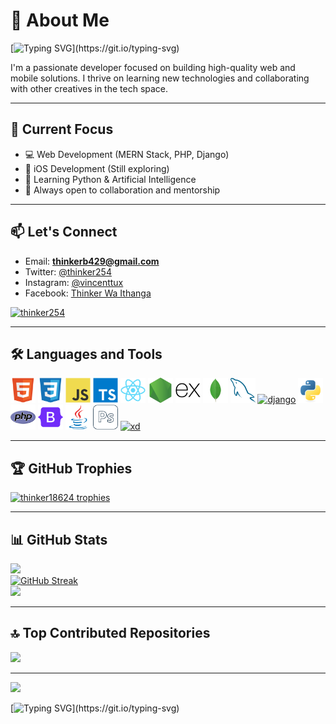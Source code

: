 # 💫 About Me

[![Typing SVG](https://readme-typing-svg.demolab.com?font=Fira+Code&pause=1000&color=4AFF37&width=435&lines=Hi,+I'm+Thinker+😎+a+Full-Stack+Developer!)](https://git.io/typing-svg)

I'm a passionate developer focused on building high-quality web and mobile solutions. I thrive on learning new technologies and collaborating with other creatives in the tech space.

---

## 🚀 Current Focus

- 💻 Web Development (MERN Stack, PHP, Django)
- 📱 iOS Development (Still exploring)
- 🤖 Learning Python & Artificial Intelligence
- 🧠 Always open to collaboration and mentorship

---

## 📫 Let's Connect

- Email: **thinkerb429@gmail.com**
- Twitter: [@thinker254](https://twitter.com/thinker254)
- Instagram: [@vincenttux](https://instagram.com/vincenttux)
- Facebook: [Thinker Wa Ithanga](https://facebook.com/thinker.waithanga)

<p align="left">
  <a href="https://twitter.com/thinker254" target="_blank"><img src="https://img.shields.io/twitter/follow/thinker254?logo=twitter&style=for-the-badge" alt="thinker254" /></a>
</p>

---

## 🛠️ Languages and Tools

<p align="left">
  <a href="https://developer.mozilla.org/en-US/docs/Web/HTML" target="_blank"><img src="https://raw.githubusercontent.com/devicons/devicon/master/icons/html5/html5-original.svg" alt="html5" width="40" height="40"/></a>
  <a href="https://developer.mozilla.org/en-US/docs/Web/CSS" target="_blank"><img src="https://raw.githubusercontent.com/devicons/devicon/master/icons/css3/css3-original.svg" alt="css3" width="40" height="40"/></a>
  <a href="https://developer.mozilla.org/en-US/docs/Web/JavaScript" target="_blank"><img src="https://raw.githubusercontent.com/devicons/devicon/master/icons/javascript/javascript-original.svg" alt="javascript" width="40" height="40"/></a>
  <a href="https://www.typescriptlang.org/" target="_blank"><img src="https://raw.githubusercontent.com/devicons/devicon/master/icons/typescript/typescript-original.svg" alt="typescript" width="40" height="40"/></a>
  <a href="https://reactjs.org/" target="_blank"><img src="https://raw.githubusercontent.com/devicons/devicon/master/icons/react/react-original.svg" alt="react" width="40" height="40"/></a>
  <a href="https://nodejs.org/" target="_blank"><img src="https://raw.githubusercontent.com/devicons/devicon/master/icons/nodejs/nodejs-original.svg" alt="nodejs" width="40" height="40"/></a>
  <a href="https://expressjs.com/" target="_blank"><img src="https://raw.githubusercontent.com/devicons/devicon/master/icons/express/express-original.svg" alt="express" width="40" height="40"/></a>
  <a href="https://www.mongodb.com/" target="_blank"><img src="https://raw.githubusercontent.com/devicons/devicon/master/icons/mongodb/mongodb-original.svg" alt="mongodb" width="40" height="40"/></a>
  <a href="https://www.mysql.com/" target="_blank"><img src="https://raw.githubusercontent.com/devicons/devicon/master/icons/mysql/mysql-original.svg" alt="mysql" width="40" height="40"/></a>
  <a href="https://www.djangoproject.com/" target="_blank"><img src="https://cdn.worldvectorlogo.com/logos/django.svg" alt="django" width="40" height="40"/></a>
  <a href="https://www.python.org/" target="_blank"><img src="https://raw.githubusercontent.com/devicons/devicon/master/icons/python/python-original.svg" alt="python" width="40" height="40"/></a>
  <a href="https://www.php.net/" target="_blank"><img src="https://raw.githubusercontent.com/devicons/devicon/master/icons/php/php-original.svg" alt="php" width="40" height="40"/></a>
  <a href="https://getbootstrap.com/" target="_blank"><img src="https://raw.githubusercontent.com/devicons/devicon/master/icons/bootstrap/bootstrap-plain.svg" alt="bootstrap" width="40" height="40"/></a>
  <a href="https://www.java.com/" target="_blank"><img src="https://raw.githubusercontent.com/devicons/devicon/master/icons/java/java-original.svg" alt="java" width="40" height="40"/></a>
  <a href="https://www.adobe.com/products/photoshop.html" target="_blank"><img src="https://raw.githubusercontent.com/devicons/devicon/master/icons/photoshop/photoshop-line.svg" alt="photoshop" width="40" height="40"/></a>
  <a href="https://www.adobe.com/products/xd.html" target="_blank"><img src="https://cdn.worldvectorlogo.com/logos/adobe-xd.svg" alt="xd" width="40" height="40"/></a>
</p>

---

## 🏆 GitHub Trophies

<p align="left">
  <a href="https://github.com/ryo-ma/github-profile-trophy">
    <img src="https://github-profile-trophy.vercel.app/?username=Thinker18624&theme=radical&margin-w=10&no-frame=true" alt="thinker18624 trophies"/>
  </a>
</p>

---

## 📊 GitHub Stats

![](https://github-readme-stats.vercel.app/api?username=Thinker18624&theme=radical&hide_border=false&include_all_commits=true&count_private=true)<br/>
[![GitHub Streak](https://streak-stats.demolab.com?user=Thinker18624&theme=hacker)](https://git.io/streak-stats)  
![](https://github-readme-stats.vercel.app/api/top-langs/?username=Thinker18624&theme=radical&hide_border=false&layout=compact)

---

## 🔝 Top Contributed Repositories

![](https://github-contributor-stats.vercel.app/api?username=Thinker18624&limit=5&theme=radical&combine_all_yearly_contributions=true)

---

[![](https://visitcount.itsvg.in/api?id=Thinker18624&icon=0&color=0)](https://visitcount.itsvg.in)

[![Typing SVG](https://readme-typing-svg.demolab.com?font=Fira+Code&pause=1000&color=4AFF37&width=435&lines=Follow+for+more+tech+content!)](https://git.io/typing-svg)

<!-- Proudly customized by Thinker using GPRM -->
